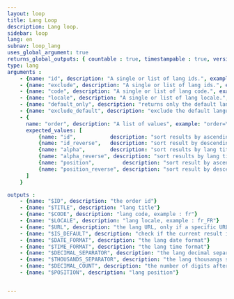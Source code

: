 ```yaml
---
layout: loop
title: Lang Loop
description: Lang loop.
sidebar: loop
lang: en
subnav: loop_lang
uses_global_argument: true
returns_global_outputs: { countable : true, timestampable : true, versionable : false }
type: lang
arguments :
    - {name: "id", description: "A single or list of lang ids.", example: "id=\"2\""}
    - {name: "exclude", description: "A single or list of lang ids.", example: "exclude=\"2\", exclude=\"1,3\""}
    - {name: "code", description: "A single or list of lang code.", example: "code=\"fr\", code=\"fr,en\"", from_version: "2.2"}
    - {name: "locale", description: "A single or list of lang locale.", example: "code=\"fr_FR\", code=\"fr_FR,fr_CA\"", from_version: "2.2"}
    - {name: "default_only", description: "returns only the default language", default: "false", example: "default_only=\"true\"", from_version: "2.2"}
    - {name: "exclude_default", description: "exclude the default language from results", default: "false", example: "exclude_default=\"true\""}
    - {
      name: "order", description: "A list of values", example: "order=\"alpha_reverse\"", default: "position",
      expected_values: [
          {name: "id",           description: "sort results by ascending id order"},
          {name: "id_reverse",   description: "sort result by descending id order"},
          {name: "alpha",        description: "sort results by lang title ascending alphabetic order"},
          {name: "alpha_reverse", description: "sort results by lang title descending alphabetic order"},
          {name: "position",         description: "sort result by ascending position order"},
          {name: "position_reverse", description: "sort result by descending position order"}
      ]
    }

outputs :
    - {name: "$ID", description: "the order id"}
    - {name: "$TITLE", description: "lang title"}
    - {name: "$CODE", description: "lang code, example : fr"}
    - {name: "$LOCALE", description: "lang locale, example : fr_FR"}
    - {name: "$URL", description: "the lang URL, only if a specific URL is defined for each lang"}
    - {name: "$IS_DEFAULT", description: "check if the current result is the default one"}
    - {name: "$DATE_FORMAT", description: "the lang date format"}
    - {name: "$TIME_FORMAT", description: "the lang time format"}
    - {name: "$DECIMAL_SEPARATOR", description: "the lang decimal separator, such as , or .", from_version: "2.2"}
    - {name: "$THOUSANDS_SEPARATOR", description: "the lang thousangs separator", from_version: "2.2"}
    - {name: "$DECIMAL_COUNT", description: "the number of digits after the decimal separator", from_version: "2.2"}
    - {name: "$POSITION", description: "lang position"}


---
```

